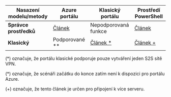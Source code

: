 |**Nasazení modelu/metody**| **Azure portálu** | **Klasický portálu** | **Prostředí PowerShell**|
|---|---|---|---|
|**Správce prostředků** | [Článek](vpn-gateway-howto-site-to-site-resource-manager-portal.md)|Nepodporovaná funkce |[Článek](..articles/vpn-gateway/vpn-gateway-create-site-to-site-rm-powershell.md) |
|**Klasický** |Podporované **| [Článek *](../articles/vpn-gateway/vpn-gateway-site-to-site-create.md)|[Článek +](..articles/vpn-gateway/vpn-gateway-multi-site.md) |


(*) označuje, že portálu klasické podporuje pouze vytváření jeden S2S sítě VPN.

(*) označuje, že scénáři začátku do konce zatím není k dispozici pro portálu Azure.

(+) označuje, že tento článek je určen pro připojení k více serveru.



